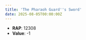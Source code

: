 ```yaml
---
title: 'The Pharaoh Guard''s Sword'
date: 2025-08-05T00:00:00Z
---
```

- **RAP**: 12308
- **Value**: -1
